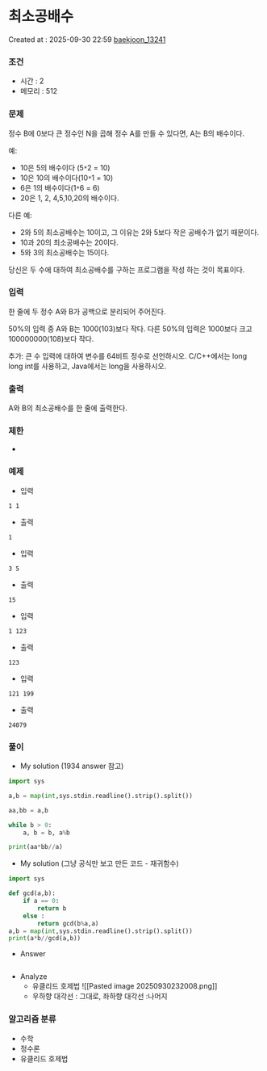 # 최소공배수
Created at : 2025-09-30 22:59
[baekjoon_13241](https://www.acmicpc.net/problem/13241)
### 조건
- 시간 : 2
- 메모리 : 512
### 문제
정수 B에 0보다 큰 정수인 N을 곱해 정수 A를 만들 수 있다면, A는 B의 배수이다.

예:

- 10은 5의 배수이다 (5`*`2 = 10)
- 10은 10의 배수이다(10`*`1 = 10)
- 6은 1의 배수이다(1`*`6 = 6)
- 20은 1, 2, 4,5,10,20의 배수이다.

다른 예:

- 2와 5의 최소공배수는 10이고, 그 이유는 2와 5보다 작은 공배수가 없기 때문이다.
- 10과 20의 최소공배수는 20이다.
- 5와 3의 최소공배수는 15이다.

당신은 두 수에 대하여 최소공배수를 구하는 프로그램을 작성 하는 것이 목표이다.
### 입력
한 줄에 두 정수 A와 B가 공백으로 분리되어 주어진다.

50%의 입력 중 A와 B는 1000(103)보다 작다. 다른 50%의 입력은 1000보다 크고 100000000(108)보다 작다.

추가: 큰 수 입력에 대하여 변수를 64비트 정수로 선언하시오. C/C++에서는 long long int를 사용하고, Java에서는 long을 사용하시오.
### 출력
A와 B의 최소공배수를 한 줄에 출력한다.
### 제한
- 
### 예제
- 입력
```
1 1
```
- 출력
```
1
``` 
- 입력
```
3 5
```
- 출력
```
15
``` 
- 입력
```
1 123
```
- 출력
```
123
``` 
- 입력
```
121 199
```
- 출력
```
24079
``` 

### 풀이
- My solution (1934 answer 참고)
```python
import sys

a,b = map(int,sys.stdin.readline().strip().split())

aa,bb = a,b

while b > 0:
    a, b = b, a%b

print(aa*bb//a)
```
- My solution (그냥 공식만 보고 만든 코드 - 재귀함수)
```python
import sys

def gcd(a,b):
    if a == 0:
        return b
    else :
        return gcd(b%a,a)
a,b = map(int,sys.stdin.readline().strip().split())
print(a*b//gcd(a,b))
```

- Answer
```python

```

- Analyze
	- 유클리드 호제법
		![[Pasted image 20250930232008.png]]
	- 우하향 대각선 : 그대로, 좌하향 대각선 :나머지
### 알고리즘 분류
- 수학
- 정수론
- 유클리드 호제법